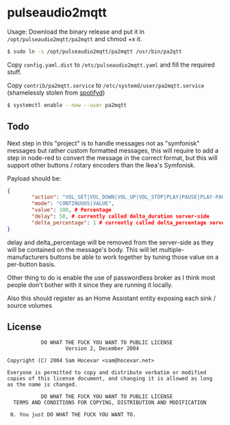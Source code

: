 # pulseaudio2mqtt

Usage:
Download the binary release and put it in `/opt/pulseaudio2mqtt/pa2mqtt` and chmod +x it.

```sh
$ sudo ln -s /opt/pulseaudio2mqtt/pa2mqtt /usr/bin/pa2qtt
```

Copy `config.yaml.dist` to `/etc/pulseaudio2mqtt.yaml` and fill the required stuff.

Copy `contrib/pa2mqtt.service` to `/etc/systemd/user/pa2mqtt.service` (shamelessly stolen from [spotifyd](https://github.com/Spotifyd/spotifyd/blob/master/contrib/spotifyd.service))
```sh
$ systemctl enable --now --user pa2mqtt
```

## Todo

Next step in this "project" is to handle messages not as "symfonisk" messages but rather custom formatted messages, this will require to add a step in node-red to convert the message in the correct format, but this will support other buttons / rotary encoders than the Ikea's Symfonisk.

Payload should be:
```json
{
        "action": "VOL_SET|VOL_DOWN|VOL_UP|VOL_STOP|PLAY|PAUSE|PLAY-PAUSE",
        "mode": "CONTINUOUS|VALUE",
        "value": 100, # Percentage
        "delay": 50, # currently called delta_duration server-side
        "delta_percentage": 1 # currently called delta_percentage server-side
}
```

delay and delta_percentage will be removed from the server-side as they will be contained on the message's body. This will let multiple-manufacturers buttons be able to work together by tuning those value on a per-button basis.

Other thing to do is enable the use of passwordless broker as I think most people don't bother with it since they are running it locally.

Also this should register as an Home Assistant entity exposing each sink / source volumes

## License
```
           DO WHAT THE FUCK YOU WANT TO PUBLIC LICENSE
                   Version 2, December 2004
 
Copyright (C) 2004 Sam Hocevar <sam@hocevar.net>

Everyone is permitted to copy and distribute verbatim or modified
copies of this license document, and changing it is allowed as long
as the name is changed.
 
           DO WHAT THE FUCK YOU WANT TO PUBLIC LICENSE
  TERMS AND CONDITIONS FOR COPYING, DISTRIBUTION AND MODIFICATION

 0. You just DO WHAT THE FUCK YOU WANT TO.
 ```
